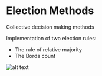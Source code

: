 # Election Methods

Collective decision making methods

Implementation of two election rules:
- The rule of relative majority
- The Borda count 


![alt text](https://github.com/TanyaMykhnevych/VotingMethods/Voting.UI/blob/main/src/assets/AppScreen.png?raw=true)